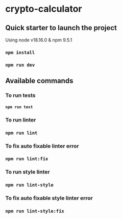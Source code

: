 # crypto-calculator

## Quick starter to launch the project
Using node v18.16.0 & npm 9.5.1
### `npm install`
### `npm run dev`

## Available commands

### To run tests
#### `npm run test`
### To run linter
### `npm run lint`
### To fix auto fixable linter error
### `npm run lint:fix`
### To run style linter
### `npm run lint-style`
### To fix auto fixable style linter error
### `npm run lint-style:fix`
